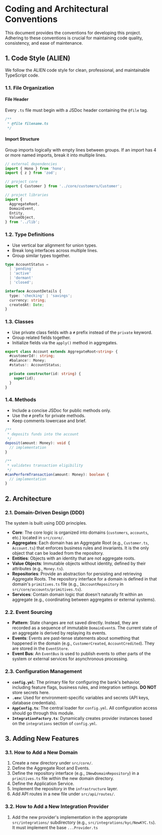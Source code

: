 # Coding and Architectural Conventions

This document provides the conventions for developing this project. Adhering to these conventions is crucial for maintaining code quality, consistency, and ease of maintenance.

## 1. Code Style (ALIEN)

We follow the ALIEN code style for clean, professional, and maintainable TypeScript code.

### 1.1. File Organization

#### File Header
Every `.ts` file must begin with a JSDoc header containing the `@file` tag.

```typescript
/**
 * @file filename.ts
 */
```

#### Import Structure
Group imports logically with empty lines between groups. If an import has 4 or more named imports, break it into multiple lines.

```typescript
// external dependencies
import { Hono } from 'hono';
import { z } from 'zod';

// project core
import { Customer } from '../core/customers/Customer';

// project libraries
import { 
  AggregateRoot, 
  DomainEvent,
  Entity,
  ValueObject,
} from '../lib';
```

### 1.2. Type Definitions

- Use vertical bar alignment for union types.
- Break long interfaces across multiple lines.
- Group similar types together.

```typescript
type AccountStatus = 
  | 'pending' 
  | 'active' 
  | 'dormant'
  | 'closed';

interface AccountDetails {
  type: 'checking' | 'savings';
  currency: string;
  createdAt: Date;
}
```

### 1.3. Classes

- Use private class fields with a `#` prefix instead of the `private` keyword.
- Group related fields together.
- Initialize fields via the `apply()` method in aggregates.

```typescript
export class Account extends AggregateRoot<string> {
  #customerId!: string;
  #balance!: Money;
  #status!: AccountStatus;

  private constructor(id: string) {
    super(id);
  }
}
```

### 1.4. Methods

- Include a concise JSDoc for public methods only.
- Use the `#` prefix for private methods.
- Keep comments lowercase and brief.

```typescript
/**
 * deposits funds into the account
 */
deposit(amount: Money): void {
  // implementation
}

/**
 * validates transaction eligibility
 */
#canPerformTransaction(amount: Money): boolean {
  // implementation
}
```

## 2. Architecture

### 2.1. Domain-Driven Design (DDD)

The system is built using DDD principles.

- **Core**: The core logic is organized into domains (`customers`, `accounts`, etc.) located in `src/core/`.
- **Aggregates**: Each domain has an Aggregate Root (e.g., `Customer.ts`, `Account.ts`) that enforces business rules and invariants. It is the only object that can be loaded from the repository.
- **Entities**: Objects with an identity that are not aggregate roots.
- **Value Objects**: Immutable objects without identity, defined by their attributes (e.g., `Money.ts`).
- **Repositories**: Provide an abstraction for persisting and retrieving Aggregate Roots. The repository interface for a domain is defined in that domain's `primitives.ts` file (e.g., `IAccountRepository` in `src/core/accounts/primitives.ts`).
- **Services**: Contain domain logic that doesn't naturally fit within an aggregate (e.g., coordinating between aggregates or external systems).

### 2.2. Event Sourcing

- **Pattern**: State changes are not saved directly. Instead, they are recorded as a sequence of immutable `DomainEvent`s. The current state of an aggregate is derived by replaying its events.
- **Events**: Events are past-tense statements about something that happened in the domain (e.g., `CustomerCreated`, `AccountCredited`). They are stored in the `EventStore`.
- **Event Bus**: An `EventBus` is used to publish events to other parts of the system or external services for asynchronous processing.

### 2.3. Configuration Management

- **`config.yml`**: The primary file for configuring the bank's behavior, including feature flags, business rules, and integration settings. **DO NOT** store secrets here.
- **`.env`**: Used for environment-specific variables and secrets (API keys, database credentials).
- **`AppConfig.ts`**: The central loader for `config.yml`. All configuration access should go through this module.
- **`IntegrationFactory.ts`**: Dynamically creates provider instances based on the `integrations` section of `config.yml`.

## 3. Adding New Features

### 3.1. How to Add a New Domain

1.  Create a new directory under `src/core/`.
2.  Define the Aggregate Root and Events.
3.  Define the repository interface (e.g., `INewDomainRepository`) in a `primitives.ts` file within the new domain directory.
4.  Define the Application Service.
5.  Implement the repository in the `infrastructure` layer.
6.  Add API routes in a new file under `src/api/routes/`.

### 3.2. How to Add a New Integration Provider

1.  Add the new provider's implementation in the appropriate `src/integrations/` subdirectory (e.g., `src/integrations/kyc/NewKYC.ts`). It must implement the base `...Provider.ts`